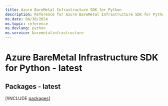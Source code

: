 ```yaml
---
title: Azure BareMetal Infrastructure SDK for Python
description: Reference for Azure BareMetal Infrastructure SDK for Python
ms.date: 04/30/2024
ms.topic: reference
ms.devlang: python
ms.service: baremetalinfrastructure
---
```

# Azure BareMetal Infrastructure SDK for Python - latest
## Packages - latest
[!INCLUDE [packages](baremetal-infrastructure-index.md)]